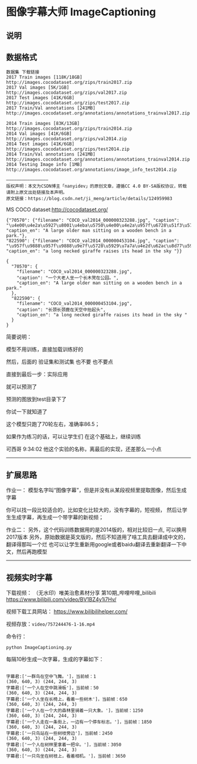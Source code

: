 # 图像字幕大师 ImageCaptioning


## 说明


## 数据格式

```
数据集	下载链接
2017 Train images [118K/18GB]	http://images.cocodataset.org/zips/train2017.zip
2017 Val images [5K/1GB]	http://images.cocodataset.org/zips/val2017.zip
2017 Test images [41K/6GB]	http://images.cocodataset.org/zips/test2017.zip
2017 Train/Val annotations [241MB]	http://images.cocodataset.org/annotations/annotations_trainval2017.zip

2014 Train images [83K/13GB]		http://images.cocodataset.org/zips/train2014.zip
2014 Val images [41K/6GB]			http://images.cocodataset.org/zips/val2014.zip
2014 Test images [41K/6GB]			http://images.cocodataset.org/zips/test2014.zip
2014 Train/Val annotations [241MB]  http://images.cocodataset.org/annotations/annotations_trainval2014.zip
2014 Testing Image info [1MB]		http://images.cocodataset.org/annotations/image_info_test2014.zip

————————————————
版权声明：本文为CSDN博主「nanyidev」的原创文章，遵循CC 4.0 BY-SA版权协议，转载请附上原文出处链接及本声明。
原文链接：https://blog.csdn.net/ji_meng/article/details/124959983
```

MS COCO dataset:http://cocodataset.org/

```
{"70570": {"filename": "COCO_val2014_000000323288.jpg", "caption": "\u4e00\u4e2a\u5927\u8001\u4eba\u5750\u4e00\u4e2a\u957f\u6728\u51f3\u5728\u516c\u56ed\u3002", "caption_en": "A large older man sitting on a wooden bench in a park."}, 
"822590": {"filename": "COCO_val2014_000000453104.jpg", "caption": "\u957f\u9888\u957f\u9888\u9e7f\u5728\u5929\u7a7a\u4e2d\u62ac\u8d77\u5934", "caption_en": "a long necked giraffe raises its head in the sky "}} 

{
  "70570": {
    "filename": "COCO_val2014_000000323288.jpg",
    "caption": "一个大老人坐一个长木凳在公园。",
    "caption_en": "A large older man sitting on a wooden bench in a park."
  },
  "822590": {
    "filename": "COCO_val2014_000000453104.jpg",
    "caption": "长颈长颈鹿在天空中抬起头",
    "caption_en": "a long necked giraffe raises its head in the sky "
  }
}
```


简要说明：


模型不用训练，直接加载训练好的

然后，后面的 验证集和测试集 也不要
也不要点

直接到最后一步：实际应用

就可以预测了

预测的图放到test目录下了

你试一下就知道了

这个模型只跑了70轮左右，准确率86.5；

如果作为练习的话，可以让学生们 在这个基础上，继续训练


可西哥  9:34:02
他这个实验的名称，离最后的实现，还差那么一小点

-----------------------------------------
## 扩展思路 

作业一：
模型名字叫“图像字幕”，但是并没有从某段视频里提取图像，然后生成字幕

你可以找一段比较适合的，比如变化比较大的，没有字幕的，短视频，
然后让学生生成字幕，再生成一个带字幕的新视频；

作业二：
另外，这个代码训练数据用的是2014版的，相对比较旧一点, 可以换用2017版本
另外，原始数据是英文版的，然后不知道用了啥工具去翻译成中文的，翻译得那叫一个烂
也可以让学生重新用google或者baidu翻译去重新翻译一下中文，然后再跑模型


-----------------------------------------

## 视频实时字幕


下载视频：
（无水印）唯美治愈素材分享 第10期_哔哩哔哩_bilibili  https://www.bilibili.com/video/BV1BZ4y1i7Hv/

视频下载工具网站：
https://www.bilibilihelper.com/


视频存放：`video/757244476-1-16.mp4`

命令行：
```
python ImageCaptioning.py
```

每隔10秒生成一次字幕，生成的字幕如下：

```

字幕君:['一群鸟在空中飞舞。']，当前帧：1
(360, 640, 3) (244, 244, 3)
字幕君:['一个人在空中跳滑板']，当前帧：50
(360, 640, 3) (244, 244, 3)
字幕君:['一个人坐在长椅上，看着一些树木']，当前帧：650
(360, 640, 3) (244, 244, 3)
字幕君:['一个人在一个大的森林里骑着一只大象。']，当前帧：1250
(360, 640, 3) (244, 244, 3)
字幕君:['一个人走在一条街上，一边有一个停车标志。']，当前帧：1850
(360, 640, 3) (244, 244, 3)
字幕君:['一只鸟站在一些树枝旁边']，当前帧：2450
(360, 640, 3) (244, 244, 3)
字幕君:['一个人在树林里拿着一把伞。']，当前帧：3050
(360, 640, 3) (244, 244, 3)
字幕君:['一只鸟坐在树枝上，看着相机。']，当前帧：3650
```

